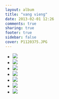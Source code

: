 ```yaml
---
layout: album
title: "vang vieng"
date: 2013-02-01 12:26
comments: true
sharing: true
footer: true
sidebar: false
cover: P1120375.JPG
---
```

<div>
<ul class="album-thumbs">
<li>
<a class="fancybox" rel="group" href="//static.robinclowers.com:80/vang vieng/P1120372.JPG"><img src="//static.robinclowers.com:80/vang vieng/thumbs/P1120372.JPG"></img></a>
</li>
<li>
<a class="fancybox" rel="group" href="//static.robinclowers.com:80/vang vieng/P1120374.JPG"><img src="//static.robinclowers.com:80/vang vieng/thumbs/P1120374.JPG"></img></a>
</li>
<li>
<a class="fancybox" rel="group" href="//static.robinclowers.com:80/vang vieng/P1120375.JPG"><img src="//static.robinclowers.com:80/vang vieng/thumbs/P1120375.JPG"></img></a>
</li>
<li>
<a class="fancybox" rel="group" href="//static.robinclowers.com:80/vang vieng/P1120376.JPG"><img src="//static.robinclowers.com:80/vang vieng/thumbs/P1120376.JPG"></img></a>
</li>
<li>
<a class="fancybox" rel="group" href="//static.robinclowers.com:80/vang vieng/P1120377.JPG"><img src="//static.robinclowers.com:80/vang vieng/thumbs/P1120377.JPG"></img></a>
</li>
<li>
<a class="fancybox" rel="group" href="//static.robinclowers.com:80/vang vieng/P1120378.JPG"><img src="//static.robinclowers.com:80/vang vieng/thumbs/P1120378.JPG"></img></a>
</li>
<li>
<a class="fancybox" rel="group" href="//static.robinclowers.com:80/vang vieng/P1120379.JPG"><img src="//static.robinclowers.com:80/vang vieng/thumbs/P1120379.JPG"></img></a>
</li>
</ul>
</div>
